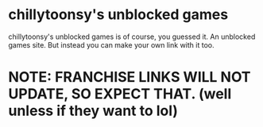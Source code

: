 # chillytoonsy's unblocked games
chillytoonsy's unblocked games is of course, you guessed it. An unblocked games site. But instead you can make your own link with it too.

# NOTE: FRANCHISE LINKS WILL NOT UPDATE, SO EXPECT THAT. (well unless if they want to lol)
